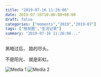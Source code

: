 ```yaml
---
title: "2019-07-16 11:26:06"
date: 2019-07-16T10:00:00+08:00
draft: false
categories: ["moments","2019","2019-07"]
tags: ["朋友圈","生活记录"]
summary: "2019-07-16 11:26:06..."
---
```


黑暗过后，
路的尽头。

不是阳光，
就是彩虹。

![Media 1](/Moments/photos/2019-07-16/201907161126060.jpg)
![Media 2](/Moments/photos/2019-07-16/201907161126061.jpg)

